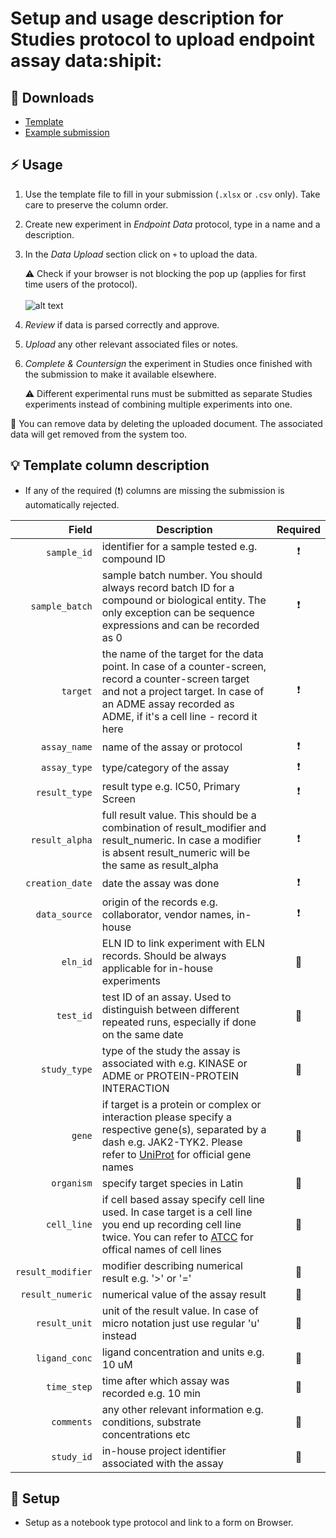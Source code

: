 # Setup and usage description for Studies protocol to upload endpoint assay data:shipit:

## :floppy_disk: Downloads
* [Template](template.xlsx)
* [Example submission](example_submission.xlsx)

## :zap: Usage
1. Use the template file to fill in your submission (`.xlsx` or `.csv` only). Take care to preserve the column order.

1. Create new experiment in *Endpoint Data* protocol, type in a name and a description.

1. In the *Data Upload* section click on `+` to upload the data.

   :warning: Check if your browser is not blocking the pop up (applies for first time users of the protocol).
<br/><br/>
   ![alt text](https://www.howtogeek.com/wp-content/uploads/2019/04/x2019-04-17_12h32_07-2.png.pagespeed.gp+jp+jw+pj+ws+js+rj+rp+rw+ri+cp+md.ic.TOnKYPJvpu.png)

1. *Review* if data is parsed correctly and approve.

1. *Upload* any other relevant associated files or notes.

1. *Complete & Countersign* the experiment in Studies once finished with the submission to make it available elsewhere.

   :warning: Different experimental runs must be submitted as separate Studies experiments instead of combining multiple experiments into one.

:duck: You can remove data by deleting the uploaded document. The associated data will get removed from the system too.

## :bulb: Template column description

* If any of the required (:heavy_exclamation_mark:) columns are missing the submission is automatically rejected.

| Field | Description | Required |
| -----------: | ----------------- | :----------: |
| `sample_id` | identifier for a sample tested e.g. compound ID | :heavy_exclamation_mark: |
| `sample_batch` | sample batch number. You should always record batch ID for a compound or biological entity. The only exception can be sequence expressions and can be recorded as 0  | :heavy_exclamation_mark: |
| `target` | the name of the target for the data point. In case of a counter-screen, record a counter-screen target and not a project target. In case of an ADME assay recorded as ADME, if it's a cell line - record it here | :heavy_exclamation_mark: |
| `assay_name` | name of the assay or protocol | :heavy_exclamation_mark: |
| `assay_type` | type/category of the assay | :heavy_exclamation_mark: |
| `result_type` | result type e.g. IC50, Primary Screen | :heavy_exclamation_mark: |
| `result_alpha` | full result value. This should be a combination of result_modifier and result_numeric. In case a modifier is absent result_numeric will be the same as result_alpha | :heavy_exclamation_mark: |
| `creation_date` | date the assay was done | :heavy_exclamation_mark: |
| `data_source` | origin of the records e.g. collaborator, vendor names, in-house | :heavy_exclamation_mark: |
| `eln_id` | ELN ID to link experiment with ELN records. Should be always applicable for in-house experiments | 🤔 |
| `test_id` | test ID of an assay. Used to distinguish between different repeated runs, especially if done on the same date | 🤔 |
| `study_type` | type of the study the assay is associated with e.g. KINASE or ADME or PROTEIN-PROTEIN INTERACTION | 🤔 |
| `gene` | if target is a protein or complex or interaction please specify a respective gene(s), separated by a dash e.g. JAK2-TYK2. Please refer to [UniProt](https://www.uniprot.org/) for official gene names | 🤔  |
| `organism` | specify target species in Latin |  🤔 |
| `cell_line` | if cell based assay specify cell line used. In case target is a cell line you end up recording cell line twice. You can refer to [ATCC](https://www.lgcstandards-atcc.org/) for offical names of cell lines | 🤔  |
| `result_modifier` | modifier describing numerical result e.g. '>' or '=' |  🤔 |
| `result_numeric` | numerical value of the assay result |  🤔 |
| `result_unit` | unit of the result value. In case of micro notation just use regular 'u' instead |  🤔 |
| `ligand_conc` | ligand concentration and units e.g. 10 uM |  🤔 |
| `time_step` | time after which assay was recorded e.g. 10 min |  🤔 |
| `comments` | any other relevant information e.g. conditions, substrate concentrations etc |  🤔 |
| `study_id` | in-house project identifier associated with the assay |  🤔 |

## :hammer: Setup
* Setup as a notebook type protocol and link to a form on Browser.


